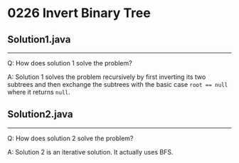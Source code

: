 # 0226 Invert Binary Tree

## Solution1.java

---
Q: How does solution 1 solve the problem?

A: Solution 1 solves the problem recursively by first inverting its two subtrees and then exchange the subtrees with the basic case `root == null` where it returns `null`.

## Solution2.java

---
Q: How does solution 2 solve the problem?

A: Solution 2 is an iterative solution.  It actually uses BFS.
